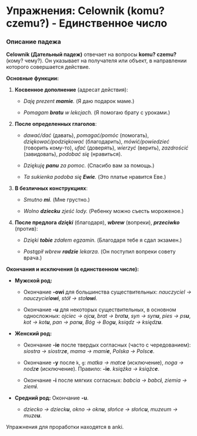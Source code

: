 # Упражнения: Celownik (komu? czemu?) - Единственное число

### Описание падежа

**Celownik (Дательный падеж)** отвечает на вопросы **komu? czemu?** (кому? чему?). Он указывает на получателя или объект, в направлении которого совершается действие.

**Основные функции:**

1. **Косвенное дополнение** (адресат действия):
    
    - _Daję prezent **mamie**._ (Я даю подарок маме.)
        
    - _Pomagam **bratu** w lekcjach._ (Я помогаю брату с уроками.)
        
2. **После определенных глаголов**:
    
    - _dawać/dać_ (давать), _pomagać/pomóc_ (помогать), _dziękować/podziękować_ (благодарить), _mówić/powiedzieć_ (говорить кому-то), _ufać_ (доверять), _wierzyć_ (верить), _zazdrościć_ (завидовать), _podobać się_ (нравиться).
        
    - _Dziękuję **panu** za pomoc._ (Спасибо вам за помощь.)
        
    - _Ta sukienka podoba się **Ewie**._ (Это платье нравится Еве.)
        
3. **В безличных конструкциях**:
    
    - _Smutno **mi**._ (Мне грустно.)
        
    - _Wolno **dziecku** zjeść lody._ (Ребенку можно съесть мороженое.)
        
4. **После предлога** _**dzięki**_ (благодаря), _**wbrew**_ (вопреки), _**przeciwko**_ (против):
    
    - _Dzięki **tobie** zdałem egzamin._ (Благодаря тебе я сдал экзамен.)
        
    - _Postąpił wbrew **radzie** lekarza._ (Он поступил вопреки совету врача.)
        

**Окончания и исключения (в единственном числе):**

- **Мужской род:**
    
    - Окончание **-owi** для большинства существительных: _nauczyciel -> nauczyciel**owi**_, _stół -> stoł**owi**_.
        
    - Окончание **-u** для некоторых существительных, в основном односложных: _ojciec -> ojc**u**_, _brat -> brat**u**_, _syn -> syn**u**_, _pies -> ps**u**_, _kot -> kot**u**_, _pan -> pan**u**_, _Bóg -> Bog**u**_, _ksiądz -> księdz**u**_.
        
- **Женский род:**
    
    - Окончание **-ie** после твердых согласных (часто с чередованием): _siostra -> siostrz**e**_, _mama -> mami**e**_, _Polska -> Polsc**e**_.
        
    - Окончание **-y** после `k`, `g`: _matka -> matc**e**_ (исключение), _noga -> nodz**e**_ (исключение). Правило: **-ie**. _książka -> książc**e**_.
        
    - Окончание **-i** после мягких согласных: _babcia -> babc**i**_, _ziemia -> ziem**i**_.
        
- **Средний род:** Окончание **-u**.
    
    - _dziecko -> dzieck**u**_, _okno -> okn**u**_, _słońce -> słońc**u**_, _muzeum -> muze**u**_.
        

Упражнения для проработки находятся в anki.